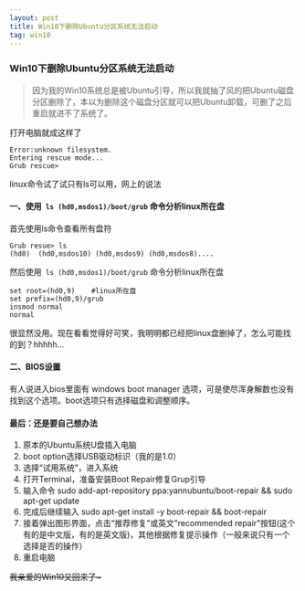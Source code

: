 ```yaml
---
layout: post
title: Win10下删除Ubuntu分区系统无法启动
tag: win10
---
```


### Win10下删除Ubuntu分区系统无法启动

> 因为我的Win10系统总是被Ubuntu引导，所以我就抽了风的把Ubuntu磁盘分区删除了，本以为删除这个磁盘分区就可以把Ubuntu卸载，可删了之后重启就进不了系统了。

打开电脑就成这样了

```
Error:unknown filesystem.
Entering rescue mode...
Grub rescue>
```

linux命令试了试只有ls可以用，网上的说法

#### 一、使用` ls (hd0,msdos1)/boot/grub` 命令分析linux所在盘

首先使用ls命令查看所有盘符

```
Grub resue> ls
(hd0)  (hd0,msdos10) (hd0,msdos9) (hd0,msdos8)....
```

然后使用` ls (hd0,msdos1)/boot/grub` 命令分析linux所在盘

```
set root=(hd0,9)	#linux所在盘
set prefix=(hd0,9)/grub
insmod normal
normal
```

很显然没用。现在看看觉得好可笑，我明明都已经把linux盘删掉了，怎么可能找的到？hhhhh...

#### 二、BIOS设置

有人说进入bios里面有 windows boot manager 选项，可是使尽浑身解数也没有找到这个选项。boot选项只有选择磁盘和调整顺序。

#### 最后：还是要自己想办法

1. 原本的Ubuntu系统U盘插入电脑
2. boot option选择USB驱动标识（我的是1.0）
3. 选择“试用系统”，进入系统
4. 打开Terminal，准备安装Boot Repair修复Grup引导
5. 输入命令 sudo add-apt-repository ppa:yannubuntu/boot-repair && sudo apt-get update 
6. 完成后继续输入 sudo apt-get install -y boot-repair && boot-repair
7. 接着弹出图形界面，点击“推荐修复”或英文"recommended repair"按钮(这个有的是中文版，有的是英文版)，其他根据修复提示操作（一般来说只有一个选择是否的操作）
8. 重启电脑

<del>我亲爱的Win10又回来了~</del>

